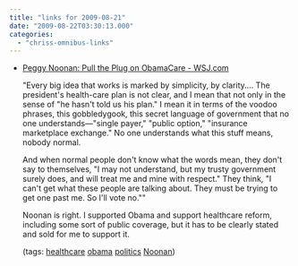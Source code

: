 ```yaml
---
title: "links for 2009-08-21"
date: "2009-08-22T03:30:13.000"
categories: 
  - "chriss-omnibus-links"
---
```


- [Peggy Noonan: Pull the Plug on ObamaCare - WSJ.com](http://online.wsj.com/article/SB10001424052970204884404574362971349563340.html)
    
    "Every big idea that works is marked by simplicity, by clarity.... The president's health-care plan is not clear, and I mean that not only in the sense of "he hasn't told us his plan." I mean it in terms of the voodoo phrases, this gobbledygook, this secret language of government that no one understands—"single payer," "public option," "insurance marketplace exchange." No one understands what this stuff means, nobody normal.
    
    And when normal people don't know what the words mean, they don't say to themselves, "I may not understand, but my trusty government surely does, and will treat me and mine with respect." They think, "I can't get what these people are talking about. They must be trying to get one past me. So I'll vote no.""
    
    Noonan is right. I supported Obama and support healthcare reform, including some sort of public coverage, but it has to be clearly stated and sold for me to support it.
    
    (tags: [healthcare](http://delicious.com/hubbsc/healthcare) [obama](http://delicious.com/hubbsc/obama) [politics](http://delicious.com/hubbsc/politics) [Noonan](http://delicious.com/hubbsc/Noonan))
